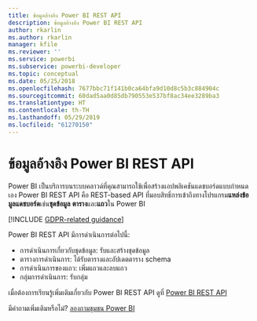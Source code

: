 ```yaml
---
title: ข้อมูลอ้างอิง Power BI REST API
description: ข้อมูลอ้างอิง Power BI REST API
author: rkarlin
ms.author: rkarlin
manager: kfile
ms.reviewer: ''
ms.service: powerbi
ms.subservice: powerbi-developer
ms.topic: conceptual
ms.date: 05/25/2018
ms.openlocfilehash: 7677bbc71f141b0ca64bfa9d10d8c5b3c884904c
ms.sourcegitcommit: 60dad5aa0d85db790553e537bf8ac34ee3289ba3
ms.translationtype: HT
ms.contentlocale: th-TH
ms.lasthandoff: 05/29/2019
ms.locfileid: "61270150"
---
```

# <a name="power-bi-rest-api-reference"></a>ข้อมูลอ้างอิง Power BI REST API

Power BI เป็นบริการบนระบบคลาวด์ที่คุณสามารถใช้เพื่อสร้างแอปพลิเคชันแดชบอร์ดแบบกำหนดเอง Power BI REST API คือ REST-based API ที่มอบสิทธิ์การเข้าถึงทางโปรแกรม**แหล่งข้อมูลแดชบอร์ด**เช่น**ชุดข้อมูล** **ตาราง**และ**แถว**ใน Power BI

[!INCLUDE [GDPR-related guidance](../includes/gdpr-hybrid-note.md)]

Power BI REST API มีการดำเนินการต่อไปนี้:

* การดำเนินการเกี่ยวกับชุดข้อมูล: รับและสร้างชุดข้อมูล
* ตารางการดำเนินการ: ได้รับตารางและอัปเดตตาราง schema
* การดำเนินการของแถว: เพิ่มแถวและลบแถว
* กลุ่มการดำเนินการ: รับกลุ่ม

เมื่อต้องการเรียนรู้เพิ่มเติมเกี่ยวกับ Power BI REST API ดูที่ [Power BI REST API](https://docs.microsoft.com/rest/api/power-bi/)

มีคำถามเพิ่มเติมหรือไม่? [ลองถามชุมชน Power BI](http://community.powerbi.com/)